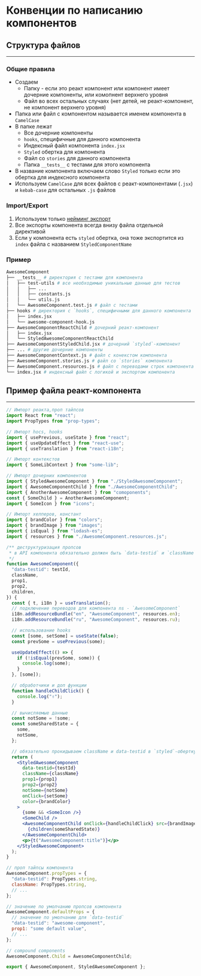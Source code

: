 # Конвенции по написанию компонентов

## Структура файлов

---

### Общие правила

- Создаем
  - Папку - если это реакт компонент или компонент имеет дочерние компоненты, или комопнент верхнего уровня
  - Файл во всех остальных случаях (нет детей, не реакт-компонент, не компонент верхнего уровня)
- Папка или файл с компонентом называется именем компонента в `CamelCase`
- В папке лежат
  - Все дочерние компоненты
  - `hooks`, специфичные для данного компонента
  - Индексный файл компонента `index.jsx`
  - `Styled` обертка для компонента
  - Файл со `stories` для данного компонента
  - Папка `__tests__` с тестами для этого компонента
- В название компонента включаем слово `Styled` только если это обертка для индексного компонента
- Используем `CamelCase` для всех файлов с реакт-компонентами (`.jsx`) и `kebab-case` для остальных `.js` файлов

### Import/Export

1. Используем только [нейминг экспорт](<https://2ality.com/2014/09/es6-modules-final.html#named-exports-(several-per-module)>)
2. Все экспорты компонента всегда внизу файла отдельной директивой
3. Если у компонента есть `styled` обертка, она тоже экспортится из `index` файла с названием `StyledComponentName`

### Пример

```bash
AwesomeComponent
├── __tests__ # директория с тестами для компонента
│   ├── test-utils # все необходимые уникальные данные для тестов
│   │   ├── ...
│   │   ├── constants.js
│   │   └── utils.js
│   └── AwesomeComponent.test.js # файл с тестами
├── hooks # директория с `hooks`, специфичными для данного компонента
│   ├── index.jsx
│   └── awesome-component-hook.js
├── AwesomeComponentReactChild # дочерний реакт-компонент
│   ├── index.jsx
│   └── StyledAwesomeComponentReactChild
├── AwesomeComponentStyledChild.jsx # дочерний `styled`-компонент
├── ... # другие дочерние компоненты
├── AwesomeComponentContext.js # файл с конекстом компонента
├── AwesomeComponent.stories.js # файл со `stories` компонента
├── AwesomeComponent.resources.js # файл с переводами строк компонента
└── index.jsx # индексный файл с логикой и экспортом компонента
```

## Пример файла реакт-компонента

---

```jsx
// Импорт реакта,проп тайпсов
import React from "react";
import PropTypes from "prop-types";

// Импорт hocs, hooks
import { usePrevious, useState } from "react";
import { useUpdateEffect } from "react-use";
import { useTranslation } from "react-i18n";

// Импорт контекстов
import { SomeLibContext } from "some-lib";

// Импорт дочерних компонентов
import { StyledAwesomeComponent } from "./StyledAwesomeComponent";
import { AwesomeComponentChild } from "./AwesomeComponentChild";
import { AnotherAwesomeComponent } from "comoponents";
const { SomeChild } = AnotherAwesomeComponent;
import { SomeIcon } from "icons";

// Импорт хелперов, констант
import { brandColor } from "colors";
import { brandImage } from "images";
import { isEqual } from "lodash-es";
import { resources } from "./AwesomeComponent.resources.js";

/** деструктуризация пропсов
 * в API компонента обязательно должен быть `data-testid` и `className` пропсы
 */
function AwesomeComponent({
  "data-testid": testId,
  className,
  prop1,
  prop2,
  children,
}) {
  const { t, i18n } = useTranslation();
  // подключение переводов для компонента ns - `AwesomeComponent`
  i18n.addResourceBundle("en", "AwesomeComponent", resources.en);
  i18n.addResourceBundle("ru", "AwesomeComponent", resources.ru);

  // использование hooks
  const [some, setSome] = useState(false);
  const prevSome = usePrevious(some);

  useUpdateEffect(() => {
    if (!isEqual(prevSome, some)) {
      console.log(some);
    }
  }, [some]);

  // обработчики и доп функции
  function handleChildClick() {
    console.log("✌️");
  }

  // вычисляемые данные
  const notSome = !some;
  const someSharedState = {
    some,
    notSome,
  };

  // обязательно прокидываем className и data-testid в `styled`-обертку
  return (
    <StyledAwesomeComponent
      data-testid={testId}
      className={className}
      prop1={prop1}
      prop2={prop2}
      notSome={notSome}
      onClick={setSome}
      color={brandColor}
    >
      {some && <SomeIcon />}
      <SomeChild />
      <AwesomeComponentChild onClick={handleChildClick} src={brandImage}>
        {children(someSharedState)}
      </AwesomeComponentChild>
      <p>{t("AwesomeComponent:title")}</p>
    </StyledAwesomeComponent>
  );
}

// проп тайпсы компонента
AwesomeComponent.propTypes = {
  "data-testid": PropTypes.string,
  className: PropTypes.string,
  // ...
};

// значение по умолчанию пропсов компонента
AwesomeComponent.defaultProps = {
  // значение по умолчанию для `data-testid`
  "data-testid": "awesome-component",
  prop1: "some default value",
  // ...
};

// compound components
AwesomeComponent.Child = AwesomeComponentChild;

export { AwesomeComponent, StyledAwesomeComponent };
```
